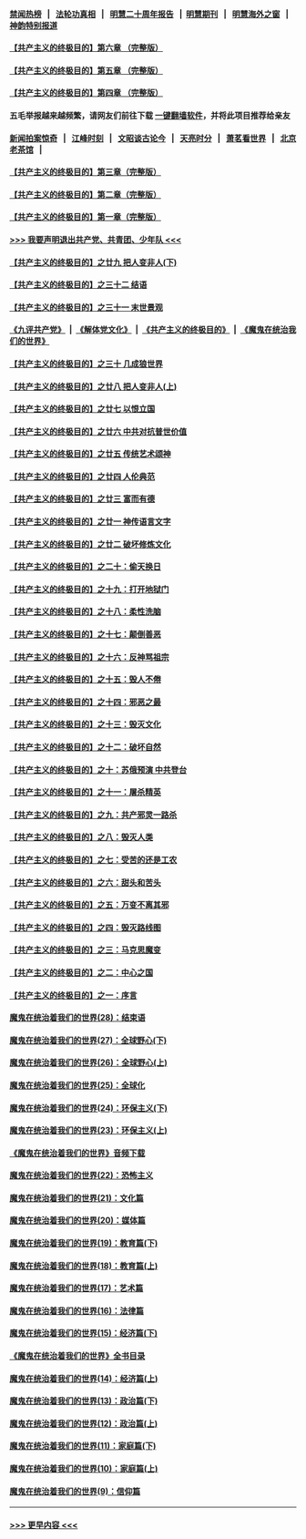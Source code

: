 #### [禁闻热榜](热点新闻.md?=0)  &nbsp;&nbsp;|&nbsp;&nbsp; [法轮功真相](https://github.com/gfw-breaker/truth/blob/master/README.md?=0) &nbsp;&nbsp;|&nbsp;&nbsp; [明慧二十周年报告](https://github.com/gfw-breaker/mh-reports/blob/master/README.md?=0) &nbsp;&nbsp;|&nbsp;&nbsp;[明慧期刊](https://github.com/gfw-breaker/mh-qikan) &nbsp;&nbsp;|&nbsp;&nbsp; [明慧海外之窗](https://github.com/gfw-breaker/mh-news/blob/master/README.md?=0) &nbsp;&nbsp;|&nbsp;&nbsp; [神韵特别报道](https://github.com/gfw-breaker/mh-news/blob/master/shenyun.md?=0)
#### [【共产主义的终极目的】第六章 （完整版）](../pages/nsc422/n11428913.md?t=03061531) 
#### [【共产主义的终极目的】第五章 （完整版）](../pages/nsc422/n11428912.md?t=03061531) 
#### [【共产主义的终极目的】第四章 （完整版）](../pages/nsc422/n11428907.md?t=03061531) 
#### 五毛举报越来越频繁，请网友们前往下载 [一键翻墙软件](https://github.com/gfw-breaker/ssr-accounts)，并将此项目推荐给亲友
#### [新闻拍案惊奇](https://github.com/gfw-breaker/banned-news/blob/master/pages/link4.md) &nbsp;&nbsp;|&nbsp;&nbsp; [江峰时刻](https://github.com/gfw-breaker/banned-news/blob/master/pages/link4.md) &nbsp;&nbsp;|&nbsp;&nbsp; [文昭谈古论今](https://github.com/gfw-breaker/banned-news/blob/master/pages/link4.md) &nbsp;&nbsp;|&nbsp;&nbsp; [天亮时分](https://github.com/gfw-breaker/banned-news/blob/master/pages/link4.md) &nbsp;&nbsp;|&nbsp;&nbsp; [萧茗看世界](https://github.com/gfw-breaker/banned-news/blob/master/pages/link4.md) &nbsp;&nbsp;|&nbsp;&nbsp; [北京老茶馆](https://github.com/gfw-breaker/banned-news/blob/master/pages/link4.md) &nbsp;&nbsp;|&nbsp;&nbsp; 
#### [【共产主义的终极目的】第三章（完整版）](../pages/nsc422/n11428848.md?t=03061531) 
#### [【共产主义的终极目的】第二章（完整版）](../pages/nsc422/n11428831.md?t=03061531) 
#### [【共产主义的终极目的】第一章（完整版）](../pages/nsc422/n11417651.md?t=03061531) 
#### [>>> 我要声明退出共产党、共青团、少年队 <<<](https://github.com/begood0513/goodnews/blob/master/quit/letter.md) 
#### [【共产主义的终极目的】之廿九 把人变非人(下)](../pages/nsc422/n11344140.md?t=03061531) 
#### [【共产主义的终极目的】之三十二 结语](../pages/nsc422/n11360535.md?t=03061531) 
#### [【共产主义的终极目的】之三十一 末世景观](../pages/nsc422/n11351129.md?t=03061531) 
#### [《九评共产党》](https://github.com/begood0513/9ping.md/blob/master/README.md) &nbsp;|&nbsp; [《解体党文化》](../../../../jtdwh.md/blob/master/README.md)  &nbsp;|&nbsp; [《共产主义的终极目的》](../../../../gczydzjmd.md/blob/master/README.md) &nbsp;|&nbsp; [《魔鬼在统治我们的世界》](../../../../mgztzwmdsj.md/blob/master/README.md) 
#### [【共产主义的终极目的】之三十 几成狼世界](../pages/nsc422/n11348280.md?t=03061531) 
#### [【共产主义的终极目的】之廿八 把人变非人(上)](../pages/nsc422/n11340492.md?t=03061531) 
#### [【共产主义的终极目的】之廿七 以恨立国](../pages/nsc422/n11336944.md?t=03061531) 
#### [【共产主义的终极目的】之廿六 中共对抗普世价值](../pages/nsc422/n11324785.md?t=03061531) 
#### [【共产主义的终极目的】之廿五 传统艺术颂神](../pages/nsc422/n11296396.md?t=03061531) 
#### [【共产主义的终极目的】之廿四 人伦典范](../pages/nsc422/n11296397.md?t=03061531) 
#### [【共产主义的终极目的】之廿三 富而有德](../pages/nsc422/n11283598.md?t=03061531) 
#### [【共产主义的终极目的】之廿一 神传语言文字](../pages/nsc422/n11263265.md?t=03061531) 
#### [【共产主义的终极目的】之廿二 破坏修炼文化](../pages/nsc422/n11245728.md?t=03061531) 
#### [【共产主义的终极目的】之二十：偷天换日](../pages/nsc422/n11238846.md?t=03061531) 
#### [【共产主义的终极目的】之十九：打开地狱门](../pages/nsc422/n11206376.md?t=03061531) 
#### [【共产主义的终极目的】之十八：柔性洗脑](../pages/nsc422/n11199994.md?t=03061531) 
#### [【共产主义的终极目的】之十七：颠倒善恶](../pages/nsc422/n11179782.md?t=03061531) 
#### [【共产主义的终极目的】之十六：反神骂祖宗](../pages/nsc422/n11166798.md?t=03061531) 
#### [【共产主义的终极目的】之十五：毁人不倦](../pages/nsc422/n11166792.md?t=03061531) 
#### [【共产主义的终极目的】之十四：邪恶之最](../pages/nsc422/n11150249.md?t=03061531) 
#### [【共产主义的终极目的】之十三：毁灭文化](../pages/nsc422/n11135227.md?t=03061531) 
#### [【共产主义的终极目的】之十二：破坏自然](../pages/nsc422/n11135214.md?t=03061531) 
#### [【共产主义的终极目的】之十：苏俄预演 中共登台](../pages/nsc422/n11118424.md?t=03061531) 
#### [【共产主义的终极目的】之十一：屠杀精英](../pages/nsc422/n11118442.md?t=03061531) 
#### [【共产主义的终极目的】之九：共产邪灵一路杀](../pages/nsc422/n11114139.md?t=03061531) 
#### [【共产主义的终极目的】之八：毁灭人类](../pages/nsc422/n11108503.md?t=03061531) 
#### [【共产主义的终极目的】之七：受苦的还是工农](../pages/nsc422/n11101809.md?t=03061531) 
#### [【共产主义的终极目的】之六：甜头和苦头](../pages/nsc422/n11096971.md?t=03061531) 
#### [【共产主义的终极目的】之五：万变不离其邪](../pages/nsc422/n11091285.md?t=03061531) 
#### [【共产主义的终极目的】之四：毁灭路线图](../pages/nsc422/n11086284.md?t=03061531) 
#### [【共产主义的终极目的】之三：马克思魔变](../pages/nsc422/n11061941.md?t=03061531) 
#### [【共产主义的终极目的】之二：中心之国](../pages/nsc422/n11047728.md?t=03061531) 
#### [【共产主义的终极目的】之一：序言](../pages/nsc422/n11086077.md?t=03061531) 
#### [魔鬼在统治着我们的世界(28)：结束语](../pages/nsc422/n10936246.md?t=03061531) 
#### [魔鬼在统治着我们的世界(27)：全球野心(下)](../pages/nsc422/n10928319.md?t=03061531) 
#### [魔鬼在统治着我们的世界(26)：全球野心(上)](../pages/nsc422/n10900318.md?t=03061531) 
#### [魔鬼在统治着我们的世界(25)：全球化](../pages/nsc422/n10788205.md?t=03061531) 
#### [魔鬼在统治着我们的世界(24)：环保主义(下)](../pages/nsc422/n10695307.md?t=03061531) 
#### [魔鬼在统治着我们的世界(23)：环保主义(上)](../pages/nsc422/n10688613.md?t=03061531) 
#### [《魔鬼在统治着我们的世界》音频下载](../pages/nsc422/n10635553.md?t=03061531) 
#### [魔鬼在统治着我们的世界(22)：恐怖主义](../pages/nsc422/n10614727.md?t=03061531) 
#### [魔鬼在统治着我们的世界(21)：文化篇](../pages/nsc422/n10597706.md?t=03061531) 
#### [魔鬼在统治着我们的世界(20)：媒体篇](../pages/nsc422/n10586579.md?t=03061531) 
#### [魔鬼在统治着我们的世界(19)：教育篇(下)](../pages/nsc422/n10564808.md?t=03061531) 
#### [魔鬼在统治着我们的世界(18)：教育篇(上)](../pages/nsc422/n10526970.md?t=03061531) 
#### [魔鬼在统治着我们的世界(17)：艺术篇](../pages/nsc422/n10499093.md?t=03061531) 
#### [魔鬼在统治着我们的世界(16)：法律篇](../pages/nsc422/n10485969.md?t=03061531) 
#### [魔鬼在统治着我们的世界(15)：经济篇(下)](../pages/nsc422/n10469975.md?t=03061531) 
#### [《魔鬼在统治着我们的世界》全书目录](../pages/nsc422/n10464261.md?t=03061531) 
#### [魔鬼在统治着我们的世界(14)：经济篇(上)](../pages/nsc422/n10457370.md?t=03061531) 
#### [魔鬼在统治着我们的世界(13)：政治篇(下)](../pages/nsc422/n10448270.md?t=03061531) 
#### [魔鬼在统治着我们的世界(12)：政治篇(上)](../pages/nsc422/n10444576.md?t=03061531) 
#### [魔鬼在统治着我们的世界(11)：家庭篇(下)](../pages/nsc422/n10440961.md?t=03061531) 
#### [魔鬼在统治着我们的世界(10)：家庭篇(上)](../pages/nsc422/n10435448.md?t=03061531) 
#### [魔鬼在统治着我们的世界(9)：信仰篇](../pages/nsc422/n10432159.md?t=03061531) 

----
#### [ >>> 更早内容 <<< ](../indexes/nsc422-earlier.md)
